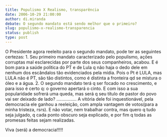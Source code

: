```yaml
---
title: Populismo X Realismo, transparência
date: 2006-10-29 21:00:00
author: di.miranda
debate: O segundo mandato está sendo melhor que o primeiro?
slug: populismo-x-realismo-transparencia
status: publish 
type: post
---
```


O Presidente agora reeleito para o segundo mandato, pode ter as seguintes certezas: 1. Seu primeiro mandato caracterizado pelo populismo, ações corruptas mal esclarecidas por parte dos seus companheiros, acabou. E é bom para a saúde política do PT e de Lula q não haja o dedo dele em nenhum dos escândalos tão evidenciados pela mídia. Pois o Pt é LULA, mas LULA não é PT, são tão distintos, como é distinta a fronteira qd se mistura o óleo e a água. 2. O segundo mandato terá q ser focado no crescimento, e para isso é certo q: o governo apertará o cinto. E com isso a sua popularidade sofrerá uma queda, mas será q seu título de pastor do povo vai ser deixado de lado? ................
A vitória dele foi inquestionável, pela democracia ele ganhou a reeleição, com ampla vantagem de votos(para a minha tristeza, rsrs). E não votar, nem trabalhar contra, mas quero q tudo seja julgado, q cada ponto obscuro seja explicado, e por fim q todas as promesas feitas sejam realizadas.

Viva (será) a democracia!!!!!
